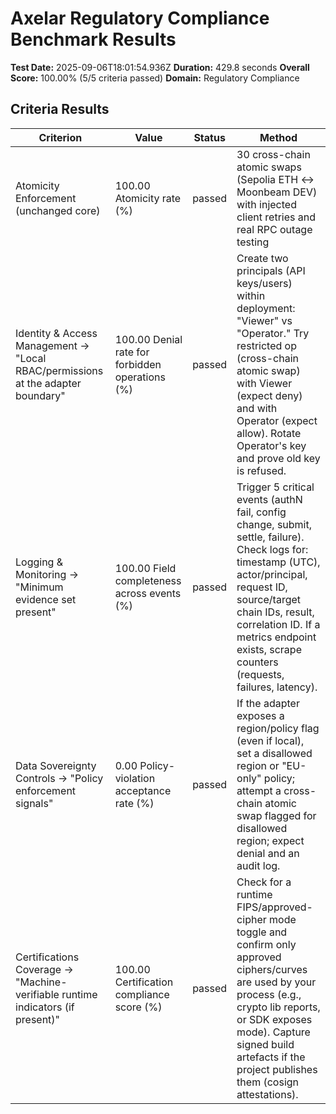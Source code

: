 # Axelar Regulatory Compliance Benchmark Results

**Test Date:** 2025-09-06T18:01:54.936Z
**Duration:** 429.8 seconds
**Overall Score:** 100.00% (5/5 criteria passed)
**Domain:** Regulatory Compliance

## Criteria Results

| Criterion | Value | Status | Method |
|-----------|-------|--------|--------|
| Atomicity Enforcement (unchanged core) | 100.00 Atomicity rate (%) | passed | 30 cross-chain atomic swaps (Sepolia ETH ↔ Moonbeam DEV) with injected client retries and real RPC outage testing |
| Identity & Access Management → "Local RBAC/permissions at the adapter boundary" | 100.00 Denial rate for forbidden operations (%) | passed | Create two principals (API keys/users) within deployment: "Viewer" vs "Operator." Try restricted op (cross-chain atomic swap) with Viewer (expect deny) and with Operator (expect allow). Rotate Operator's key and prove old key is refused. |
| Logging & Monitoring → "Minimum evidence set present" | 100.00 Field completeness across events (%) | passed | Trigger 5 critical events (authN fail, config change, submit, settle, failure). Check logs for: timestamp (UTC), actor/principal, request ID, source/target chain IDs, result, correlation ID. If a metrics endpoint exists, scrape counters (requests, failures, latency). |
| Data Sovereignty Controls → "Policy enforcement signals" | 0.00 Policy-violation acceptance rate (%) | passed | If the adapter exposes a region/policy flag (even if local), set a disallowed region or "EU-only" policy; attempt a cross-chain atomic swap flagged for disallowed region; expect denial and an audit log. |
| Certifications Coverage → "Machine-verifiable runtime indicators (if present)" | 100.00 Certification compliance score (%) | passed | Check for a runtime FIPS/approved-cipher mode toggle and confirm only approved ciphers/curves are used by your process (e.g., crypto lib reports, or SDK exposes mode). Capture signed build artefacts if the project publishes them (cosign attestations). |
